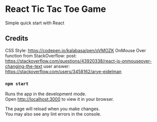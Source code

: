 # React Tic Tac Toe Game

Simple quick start with React

## Credits

CSS Style: https://codepen.io/kalabasa/pen/oVMOZK
OnMouse Over function from StackOverflow: 
post: https://stackoverflow.com/questions/43920338/react-js-onmouseover-changing-the-text
user answer: https://stackoverflow.com/users/3458162/arye-eidelman

### `npm start`

Runs the app in the development mode.\
Open [http://localhost:3000](http://localhost:3000) to view it in your browser.

The page will reload when you make changes.\
You may also see any lint errors in the console.

